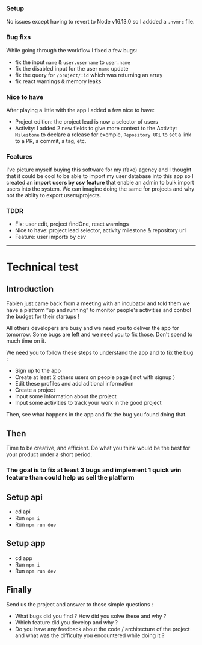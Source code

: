 ### Setup

No issues except having to revert to Node v16.13.0 so I addded a `.nvmrc` file.

### Bug fixs

While going through the workflow I fixed a few bugs:

- fix the input `name` & `user.username` to `user.name`
- fix the disabled input for the user `name` update
- fix the query for `/project/:id` which was returning an array
- fix react warnings & memory leaks

### Nice to have

After playing a little with the app I added a few nice to have:

- Project edition: the project lead is now a selector of users
- Activity: I added 2 new fields to give more context to the Activity: `Milestone` to declare a release for exemple, `Repository URL` to set a link to a PR, a commit, a tag, etc.

### Features

I've picture myself buying this software for my (fake) agency and I thought that it could be cool to be able to import my user database into this app so I created an **import users by csv feature** that enable an admin to bulk import users into the system. We can imagine doing the same for projects and why not the ablity to export users/projects.

### TDDR

- Fix: user edit, project findOne, react warnings
- Nice to have: project lead selector, activity milestone & repository url
- Feature: user imports by csv

---

# Technical test

## Introduction

Fabien just came back from a meeting with an incubator and told them we have a platform “up and running” to monitor people's activities and control the budget for their startups !

All others developers are busy and we need you to deliver the app for tomorrow.
Some bugs are left and we need you to fix those. Don't spend to much time on it.

We need you to follow these steps to understand the app and to fix the bug :

- Sign up to the app
- Create at least 2 others users on people page ( not with signup )
- Edit these profiles and add aditional information
- Create a project
- Input some information about the project
- Input some activities to track your work in the good project
  
Then, see what happens in the app and fix the bug you found doing that.

## Then

Time to be creative, and efficient. Do what you think would be the best for your product under a short period.

### The goal is to fix at least 3 bugs and implement 1 quick win feature than could help us sell the platform

## Setup api

- cd api
- Run `npm i`
- Run `npm run dev`

## Setup app

- cd app
- Run `npm i`
- Run `npm run dev`

## Finally

Send us the project and answer to those simple questions :

- What bugs did you find ? How did you solve these and why ?
- Which feature did you develop and why ?
- Do you have any feedback about the code / architecture of the project and what was the difficulty you encountered while doing it ?
